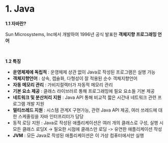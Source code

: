 <h1>1. Java</h1>
<p><b>1.1 자바란?</b></p>
<p>Sun Microsystems, Inc에서 개발하여 1996년 공식 발표한 <b>객체지향 프로그래밍 언어</b></p>
<br>
<p><b>1.2 특징</b></p>
<ul>
  <li><b>운영체제에 독립적</b> : 운영체제 상관 없이 Java로 작성된 프로그램은 실행 가능</li>
  <li><b>객체지향언어</b> : 상속, 캡슐화, 다형성이 잘 적용된 순수 객체지향언어</li>
  <li><b>자동 메모리 관리</b> : 가비지컬렉터가 자동적 메모리 관리</li>
  <li><b>기본 요소 제공</b> : 클래스 라이브러르 통해 프로그래밍에 필요 요소들 기본 제공</li>
  <li><b>네트워크 및 분산처리 지원</b> : Java API 통해 비교적 짧은 시간내 네트워크 관련 프로그램 개발 지원</li>
  <li><b>멀티쓰레드 지원</b> : 시스템 관계X 구현가능, 관련 Java API 제공, 여러 쓰레드에 대한 스케줄링을 자바 인터프리터가 담당</li>
  <li>동적 로딩 지원<b></b> : Java로 작성된 애플리케이션은 여러 개의 클래스로 구성, 실행 시 모든 클래스 로딩X -> 필요한 시점에 클래스만 로딩 -> 유연한 애플리케이션 작성</li>
  <li><b>JVM</b> : 모든 Java로 작성된 애플리케이션은 이 가상 컴퓨터에서만 실행</li>
</ul>
